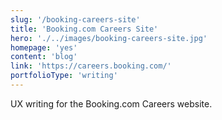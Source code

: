 ```yaml
---
slug: '/booking-careers-site'
title: 'Booking.com Careers Site'
hero: './../images/booking-careers-site.jpg'
homepage: 'yes'
content: 'blog'
link: 'https://careers.booking.com/'
portfolioType: 'writing'
---
```


UX writing for the Booking.com Careers website.
